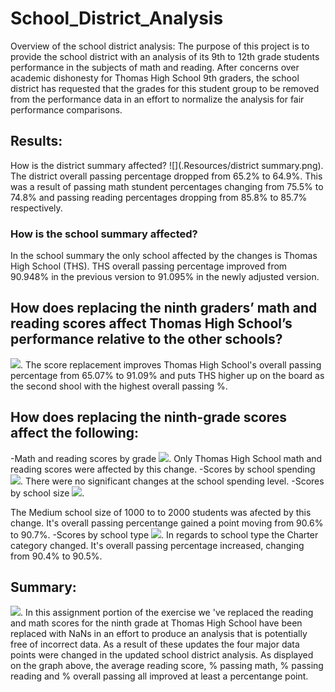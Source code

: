 # School_District_Analysis

Overview of the school district analysis: 
The purpose of this project is to provide the school district with an analysis of its 9th to 12th grade students performance in the subjects of math and reading. 
After concerns over academic dishonesty for Thomas High School 9th graders, the school district has requested that the grades for this student group to be removed from the performance data in an effort to normalize the analysis for fair performance comparisons.

## Results: 
How is the district summary affected?
![](.Resources/district summary.png).
The district overall passing percentage dropped from 65.2% to 64.9%. This was a result of passing math stundent percentages changing from 75.5% to 74.8% and passing reading percentages dropping from 85.8% to 85.7% respectively.

### How is the school summary affected?
In the school summary the only school affected by the changes is Thomas High School (THS). THS overall passing percentage improved from 90.948% in the previous version to 91.095% in the newly adjusted version.

## How does replacing the ninth graders’ math and reading scores affect Thomas High School’s performance relative to the other schools?
![](.Resources/THS_top_5.png).
The score replacement improves Thomas High School's overall passing percentage from 65.07% to 91.09% and puts THS higher up on the board as the second shool with the highest overall passing %.

## How does replacing the ninth-grade scores affect the following:
-Math and reading scores by grade
![](.Resources/math_reading_scores_by_grade.png).
Only Thomas High School math and reading scores were affected by this change.
-Scores by school spending
![](.Resources/school_spending.png).
There were no significant changes at the school spending level.
-Scores by school size
![](.Resources/school_size.png).

The Medium school size of 1000 to to 2000 students was afected by this change. It's overall passing percentange gained a point moving from 90.6% to 90.7%.
-Scores by school type
![](.Resources/school_type.png).
In regards to school type the Charter category changed. It's overall passing percentage increased, changing from 90.4% to 90.5%.
## Summary: 
![](.Resources/summary.png).
In this assignment portion of the exercise we 've replaced the reading and math scores for the ninth grade at Thomas High School have been replaced with NaNs in an effort to produce an analysis that is potentially free of incorrect data.
As a result of these updates the four major data points were changed in the updated school district analysis. As displayed on the graph above, the average reading score, % passing math, % passing reading and % overall passing all improved at least a percentange point.
